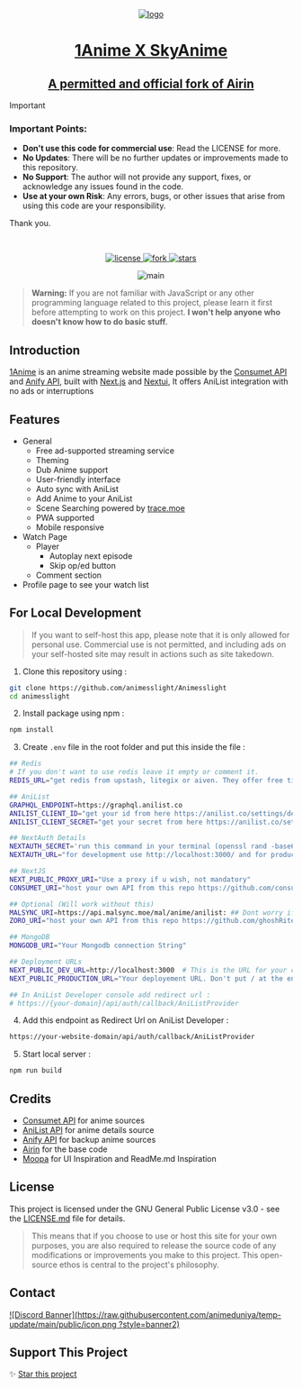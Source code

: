 <div align="center">
<a href="https://skyanime.site">
  <img src="https://raw.githubusercontent.com/animeduniya/temp-update/main/public/icon.png" alt="logo" />
</a>
</div>

<h1 align="center">
  <a href="https://skyanime.site">1Anime X SkyAnime</a>
</h1>
<h2 align="center"><a href="https://github.com/Noname968/airin">A permitted and official fork of Airin</a></h2>

> [!IMPORTANT]  
>  
> ### Important Points:
> - **Don't use this code for commercial use**: Read the LICENSE for more.
> - **No Updates**: There will be no further updates or improvements made to this repository.
> - **No Support**: The author will not provide any support, fixes, or acknowledge any issues found in the code.
> - **Use at your own Risk**: Any errors, bugs, or other issues that arise from using this code are your responsibility.
> 
> Thank you. 
<br />

<p align="center">

 <a href="[https://github.com/1Anime/V1/blob/main/LICENSE](https://github.com/itsdarkdevil/1anime-x-skyanime-remake/blob/main/LICENSE)">
    <img src="https://img.shields.io/github/license/1Anime/V1" alt="license"/>
  </a>
  <a href="https://github.com/itsdarkdevil/1anime-x-skyanime-remake/fork">
    <img src="https://img.shields.io/github/forks/1Anime/V1?style=social" alt="fork"/>
  </a>
  <a href="https://github.com/itsdarkdevil/1anime-x-skyanime-remake">
    <img src="https://img.shields.io/github/stars/1Anime/V1?style=social" alt="stars"/>
  </a>
  
</p>

<p align="center">
 <img src="https://github.com/itsdarkdevil/1anime-x-skyanime-remake/blob/main/public/image_2025-05-13_183814238.png?raw=true" alt="main">
</p>

> **Warning:** If you are not familiar with JavaScript or any other programming language related to this project, please learn it first before attempting to work on this project. **I won't help anyone who doesn't know how to do basic stuff.**

## Introduction

<p><a href="https://skyanime.site">1Anime</a> is an anime streaming website made possible by the <a href="https://github.com/consumet">Consumet API</a> and <a href="https://anify.tv">Anify API</a>, built with <a href="https://github.com/vercel/next.js/">Next.js</a> and <a href="https://nextui.org/">Nextui</a>, It offers AniList integration with no ads or interruptions</p>

## Features

- General
  - Free ad-supported streaming service
  - Theming
  - Dub Anime support
  - User-friendly interface
  - Auto sync with AniList
  - Add Anime to your AniList
  - Scene Searching powered by [trace.moe](https://trace.moe)
  - PWA supported
  - Mobile responsive
- Watch Page
  - Player
    - Autoplay next episode
    - Skip op/ed button
  - Comment section
- Profile page to see your watch list

## For Local Development

> If you want to self-host this app, please note that it is only allowed for personal use. Commercial use is not permitted, and including ads on your self-hosted site may result in actions such as site takedown.

1. Clone this repository using :

```bash
git clone https://github.com/animesslight/Animesslight
cd animesslight
```

2. Install package using npm :

```bash
npm install
```

3. Create `.env` file in the root folder and put this inside the file :

```bash
## Redis
# If you don't want to use redis leave it empty or comment it.
REDIS_URL="get redis from upstash, litegix or aiven. They offer free tier."

## AniList
GRAPHQL_ENDPOINT=https://graphql.anilist.co
ANILIST_CLIENT_ID="get your id from here https://anilist.co/settings/developer"
ANILIST_CLIENT_SECRET="get your secret from here https://anilist.co/settings/developer"

## NextAuth Details
NEXTAUTH_SECRET='run this command in your terminal (openssl rand -base64 32)'
NEXTAUTH_URL="for development use http://localhost:3000/ and for production use your domain url"

## NextJS
NEXT_PUBLIC_PROXY_URI="Use a proxy if u wish, not mandatory"
CONSUMET_URI="host your own API from this repo https://github.com/consumet/api.consumet.org. Don't put / at the end of the url."

## Optional (Will work without this)
MALSYNC_URI=https://api.malsync.moe/mal/anime/anilist: ## Dont worry if it not works they ban ips so cant do anything
ZORO_URI="host your own API from this repo https://github.com/ghoshRitesh12/aniwatch-api. Don't put / at the end of the url."

## MongoDB
MONGODB_URI="Your Mongodb connection String"

## Deployment URLs
NEXT_PUBLIC_DEV_URL=http://localhost:3000  # This is the URL for your current local development environment.
NEXT_PUBLIC_PRODUCTION_URL="Your deployement URL. Don't put / at the end of the url"

## In AniList Developer console add redirect url :
# https://{your-domain}/api/auth/callback/AniListProvider
```

4. Add this endpoint as Redirect Url on AniList Developer :

```bash
https://your-website-domain/api/auth/callback/AniListProvider
```

5. Start local server :

```bash
npm run build
```

## Credits

- [Consumet API](https://github.com/consumet/api.consumet.org) for anime sources
- [AniList API](https://github.com/AniList/ApiV2-GraphQL-Docs) for anime details source
- [Anify API](https://anify.tv/discord) for backup anime sources
- [Airin](https://github.com/Noname968/airin) for the base code
- [Moopa](https://github.com/Ani-Moopa/Moopa) for UI Inspiration and ReadMe.md Inspiration

## License

This project is licensed under the GNU General Public License v3.0 - see the [LICENSE.md](LICENSE.md) file for details.

> This means that if you choose to use or host this site for your own purposes, you are also required to release the source code of any modifications or improvements you make to this project. This open-source ethos is central to the project's philosophy.

## Contact
[![Discord Banner](https://raw.githubusercontent.com/animeduniya/temp-update/main/public/icon.png
?style=banner2)](https://discord.gg/6kKSbDxjTR)

## Support This Project

✨ [Star this project](https://github.com/itsdarkdevil/1anime-x-skyanime-remake)
